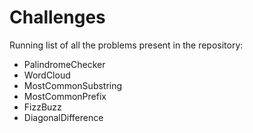 # Challenges 

Running list of all the problems present in the repository: 

* PalindromeChecker
* WordCloud 
* MostCommonSubstring 
* MostCommonPrefix
* FizzBuzz  
* DiagonalDifference





